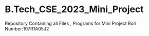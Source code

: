 # B.Tech_CSE_2023_Mini_Project
Repository Containing all Files , Programs for Mini Project Roll Number:197R1A05J2
